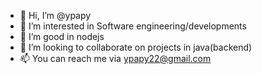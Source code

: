 - 👋 Hi, I’m @ypapy
- 👀 I’m interested in Software engineering/developments
- 🌱 I’m good in nodejs
- 💞️ I’m looking to collaborate on projects in java(backend)
- 📫 You can reach me via ypapy22@gmail.com

<!---
ypapy/ypapy is a ✨ special ✨ repository because its `README.md` (this file) appears on your GitHub profile.
You can click the Preview link to take a look at your changes.
--->
